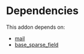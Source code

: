 # Dependencies

This addon depends on:

- [mail](https://github.com/bringout/oca-ocb-core/tree/b8a76bf74d4ef2767aa510ddf3515d4c8c9b941d/odoo-bringout-oca-ocb-mail)
- [base_sparse_field](https://github.com/bringout/oca-ocb-core/tree/b8a76bf74d4ef2767aa510ddf3515d4c8c9b941d/odoo-bringout-oca-ocb-base_sparse_field)
